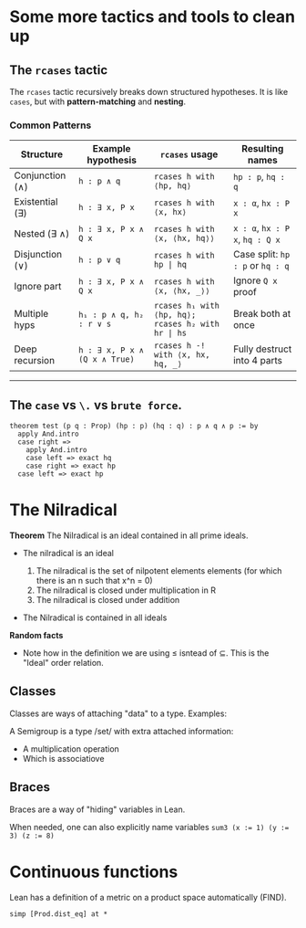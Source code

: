 
# Some more tactics and tools to clean up

## The `rcases` tactic

The `rcases` tactic recursively breaks down structured hypotheses.
It is like `cases`, but with **pattern-matching** and **nesting**.

### Common Patterns

| Structure        | Example hypothesis            | `rcases` usage                                | Resulting names                       |
|------------------|--------------------------------|-----------------------------------------------|---------------------------------------|
| Conjunction (∧)  | `h : p ∧ q`                   | `rcases h with ⟨hp, hq⟩`                      | `hp : p`, `hq : q`                    |
| Existential (∃)  | `h : ∃ x, P x`                 | `rcases h with ⟨x, hx⟩`                       | `x : α`, `hx : P x`                   |
| Nested (∃ ∧)     | `h : ∃ x, P x ∧ Q x`           | `rcases h with ⟨x, ⟨hx, hq⟩⟩`                 | `x : α`, `hx : P x`, `hq : Q x`       |
| Disjunction (∨)  | `h : p ∨ q`                   | `rcases h with hp \| hq`                       | Case split: `hp : p` or `hq : q`      |
| Ignore part      | `h : ∃ x, P x ∧ Q x`           | `rcases h with ⟨x, ⟨hx, _⟩⟩`                  | Ignore `Q x` proof                    |
| Multiple hyps    | `h₁ : p ∧ q, h₂ : r ∨ s`      | `rcases h₁ with ⟨hp, hq⟩; rcases h₂ with hr \| hs` | Break both at once                |
| Deep recursion   | `h : ∃ x, P x ∧ (Q x ∧ True)` | `rcases h -! with ⟨x, hx, hq, _⟩`              | Fully destruct into 4 parts            |

---

## The `case` vs `\.` vs `brute force`.

```
theorem test (p q : Prop) (hp : p) (hq : q) : p ∧ q ∧ p := by
  apply And.intro
  case right =>
    apply And.intro
    case left => exact hq
    case right => exact hp
  case left => exact hp
```

# The Nilradical

**Theorem** The Nilradical is an ideal contained in all prime ideals.


- The nilradical is an ideal
  1. The nilradical is the set of nilpotent elements elements (for which there is an n such that x^n = 0)
  2. The nilradical is closed under multiplication in R
  3. The nilradical is closed under addition

- The Nilradical is contained in all ideals

**Random facts**

- Note how in the definition we are using $\le$ isntead of $\subseteq$. This is the "Ideal" order relation.


## Classes

Classes are ways of attaching "data" to a type. Examples:

A Semigroup is a type /set/ with extra attached information:
 - A multiplication operation
 - Which is associatiove

## Braces

Braces are a way of "hiding" variables in Lean.

When needed, one can also explicitly name variables `sum3 (x := 1) (y := 3) (z := 8)`


# Continuous functions

Lean has a definition of a metric on a product space automatically (FIND).

```simp [Prod.dist_eq] at *```